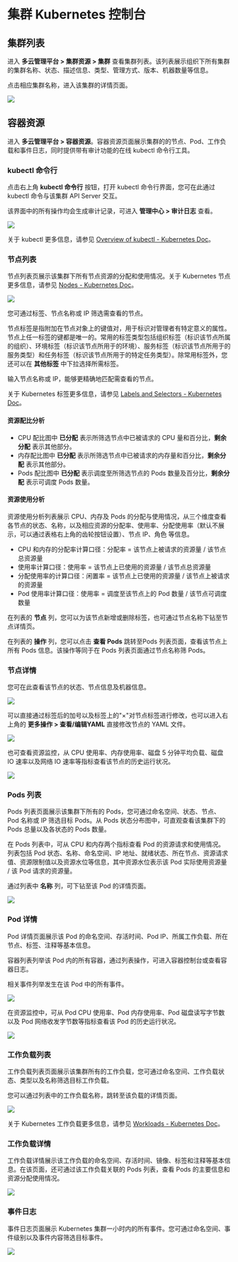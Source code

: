 # 集群 Kubernetes 控制台

## 集群列表

进入 **多云管理平台 > 集群资源 > 集群** 查看集群列表。该列表展示组织下所有集群的集群名称、状态、描述信息、类型、管理方式、版本、机器数量等信息。

点击相应集群名称，进入该集群的详情页面。

![](http://terminus-paas.oss-cn-hangzhou.aliyuncs.com/paas-doc/2021/09/30/7442d0c3-667f-4a8f-9f00-0fbb8292e673.png)

## 容器资源

进入 **多云管理平台 > 容器资源**。容器资源页面展示集群的的节点、Pod、工作负载和事件日志，同时提供带有审计功能的在线 kubectl 命令行工具。

### kubectl 命令行

点击右上角 **kubectl 命令行** 按钮，打开 kubectl 命令行界面，您可在此通过 kubectl 命令与该集群 API Server 交互。

该界面中的所有操作均会生成审计记录，可进入 **管理中心 > 审计日志** 查看。

![](http://terminus-paas.oss-cn-hangzhou.aliyuncs.com/paas-doc/2022/01/14/caae6977-4ec6-4687-b5b7-f7ada4bf97fe.png)

关于 kubectl 更多信息，请参见 [Overview of kubectl - Kubernetes Doc](https://kubernetes.io/docs/reference/kubectl/overview/)。

### 节点列表

节点列表页展示该集群下所有节点资源的分配和使用情况。关于 Kubernetes 节点更多信息，请参见 [Nodes - Kubernetes Doc](https://kubernetes.io/docs/concepts/architecture/nodes/)。

![](http://terminus-paas.oss-cn-hangzhou.aliyuncs.com/paas-doc/2022/01/14/996b61d2-9d47-4b25-8529-7d5e5ecc407c.png)

您可通过标签、节点名称或 IP 筛选需查看的节点。

节点标签是指附加在节点对象上的键值对，用于标识对管理者有特定意义的属性。节点上任一标签的键都是唯一的。常用的标签类型包括组织标签（标识该节点所属的组织）、环境标签（标识该节点所用于的环境）、服务标签（标识该节点所用于的服务类型）和任务标签（标识该节点所用于的特定任务类型）。除常用标签外，您还可以在 **其他标签** 中下拉选择所需标签。

输入节点名称或 IP，能够更精确地匹配需查看的节点。

关于 Kubernetes 标签更多信息，请参见 [Labels and Selectors - Kubernetes Doc](https://kubernetes.io/docs/concepts/overview/working-with-objects/labels/)。

#### 资源配比分析

- CPU 配比图中 **已分配** 表示所筛选节点中已被请求的 CPU 量和百分比，**剩余分配** 表示其他部分。
- 内存配比图中 **已分配** 表示所筛选节点中已被请求的内存量和百分比，**剩余分配** 表示其他部分。
- Pods 配比图中 **已分配** 表示调度至所筛选节点的 Pods 数量及百分比，**剩余分配** 表示可调度 Pods 数量。

#### 资源使用分析

资源使用分析列表展示 CPU、内存及 Pods 的分配与使用情况，从三个维度查看各节点的状态、名称，以及相应资源的分配率、使用率、分配使用率（默认不展示，可以通过表格右上角的齿轮按钮设置）、节点 IP、角色 等信息。

* CPU 和内存的分配率计算口径：分配率 = 该节点上被请求的资源量 / 该节点总资源量
* 使用率计算口径：使用率 = 该节点上已使用的资源量 / 该节点总资源量
* 分配使用率的计算口径：闲置率 = 该节点上已使用的资源量 / 该节点上被请求的资源量
* Pod 使用率计算口径：使用率 = 调度至该节点上的 Pod 数量 / 该节点可调度数量

在列表的 **节点** 列，您可以为该节点新增或删除标签，也可通过节点名称下钻至节点详情页。

在列表的 **操作** 列，您可以点击 **查看 Pods** 跳转至Pods 列表页面，查看该节点上所有 Pods 信息。该操作等同于在 Pods 列表页面通过节点名称筛 Pods。

### 节点详情

您可在此查看该节点的状态、节点信息及机器信息。

![](http://terminus-paas.oss-cn-hangzhou.aliyuncs.com/paas-doc/2022/01/14/8ace970a-1e55-4353-8e59-33d43ffca1d0.png)

可以直接通过标签后的加号以及标签上的"×"对节点标签进行修改，也可以进入右上角的 **更多操作 > 查看/编辑YAML** 直接修改节点的 YAML 文件。

![](http://terminus-paas.oss-cn-hangzhou.aliyuncs.com/paas-doc/2022/01/14/ec3ddd9b-9cdd-4be2-9f9c-bf3a5fb363c9.png)

也可查看资源监控，从 CPU 使用率、内存使用率、磁盘 5 分钟平均负载、磁盘 IO 速率以及网络 IO 速率等指标查看该节点的历史运行状况。

![](http://terminus-paas.oss-cn-hangzhou.aliyuncs.com/paas-doc/2022/01/14/5066019b-9119-4dc2-9536-5d5e98e29bfd.png)

### Pods 列表

Pods 列表页面展示该集群下所有的 Pods，您可通过命名空间、状态、节点、Pod 名称或 IP 筛选目标 Pods。从 Pods 状态分布图中，可直观查看该集群下的 Pods 总量以及各状态的 Pods 数量。

在 Pods 列表中，可从 CPU 和内存两个指标查看 Pod 的资源请求和使用情况。列表包括 Pod 状态、名称、命名空间、IP 地址、就绪状态、所在节点、资源请求值、资源限制值以及资源水位等信息，其中资源水位表示该 Pod 实际使用资源量 / 该 Pod 请求的资源量。

通过列表中 **名称** 列，可下钻至该 Pod 的详情页面。

![](http://terminus-paas.oss-cn-hangzhou.aliyuncs.com/paas-doc/2022/01/14/0d0d193c-5472-4fa7-bfe7-090ae512c7d7.png)

### Pod 详情

Pod 详情页面展示该 Pod 的命名空间、存活时间、Pod IP、所属工作负载、所在节点、标签、注释等基本信息。

容器列表列举该 Pod 内的所有容器，通过列表操作，可进入容器控制台或查看容器日志。

相关事件列举发生在该 Pod 中的所有事件。

![](http://terminus-paas.oss-cn-hangzhou.aliyuncs.com/paas-doc/2022/01/17/1a8a5a56-8462-495e-9a07-d6f5b86e031a.png)

在资源监控中，可从 Pod CPU 使用率、Pod 内存使用率、Pod 磁盘读写字节数以及 Pod 网络收发字节数等指标查看该 Pod 的历史运行状况。

![](http://terminus-paas.oss-cn-hangzhou.aliyuncs.com/paas-doc/2022/01/17/16b23442-ea9c-4e01-90af-214ef92a389b.png)

### 工作负载列表

工作负载列表页面展示该集群所有的工作负载，您可通过命名空间、工作负载状态、类型以及名称筛选目标工作负载。

您可以通过列表中的工作负载名称，跳转至该负载的详情页面。

![](http://terminus-paas.oss-cn-hangzhou.aliyuncs.com/paas-doc/2022/01/17/e5eafcb3-c11f-45b0-a95a-34b02dcf0159.png)

关于 Kubernetes 工作负载更多信息，请参见 [Workloads - Kubernetes Doc](https://kubernetes.io/docs/concepts/workloads/)。

### 工作负载详情

工作负载详情展示该工作负载的命名空间、存活时间、镜像、标签和注释等基本信息。在该页面，还可通过该工作负载关联的 Pods 列表，查看 Pods 的主要信息和资源分配使用情况。

![](http://terminus-paas.oss-cn-hangzhou.aliyuncs.com/paas-doc/2022/01/17/156687e4-0530-4ead-9122-5738bd96c45a.png)

### 事件日志

事件日志页面展示 Kubernetes 集群一小时内的所有事件。您可通过命名空间、事件级别以及事件内容筛选目标事件。

![](http://terminus-paas.oss-cn-hangzhou.aliyuncs.com/paas-doc/2022/01/17/a20735a5-dfee-4f2d-9b5e-4f5ab55b2ce0.png)
